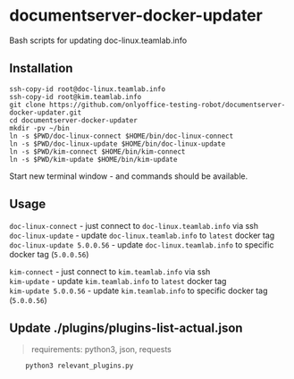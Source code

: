 # documentserver-docker-updater

Bash scripts for updating doc-linux.teamlab.info

## Installation

```shell script
ssh-copy-id root@doc-linux.teamlab.info
ssh-copy-id root@kim.teamlab.info
git clone https://github.com/onlyoffice-testing-robot/documentserver-docker-updater.git
cd documentserver-docker-updater
mkdir -pv ~/bin
ln -s $PWD/doc-linux-connect $HOME/bin/doc-linux-connect
ln -s $PWD/doc-linux-update $HOME/bin/doc-linux-update
ln -s $PWD/kim-connect $HOME/bin/kim-connect
ln -s $PWD/kim-update $HOME/bin/kim-update
```

Start new terminal window - and commands should be available.

## Usage

`doc-linux-connect` - just connect to `doc-linux.teamlab.info` via ssh  
`doc-linux-update` - update `doc-linux.teamlab.info` to `latest` docker tag  
`doc-linux-update 5.0.0.56` - update `doc-linux.teamlab.info`
 to specific docker tag (`5.0.0.56`)

`kim-connect` - just connect to `kim.teamlab.info` via ssh  
`kim-update` - update `kim.teamlab.info` to `latest` docker tag  
`kim-update 5.0.0.56` - update `kim.teamlab.info` to specific docker tag (`5.0.0.56`)

## Update ./plugins/plugins-list-actual.json

>requirements: python3, json, requests

```bash
    python3 relevant_plugins.py
```
